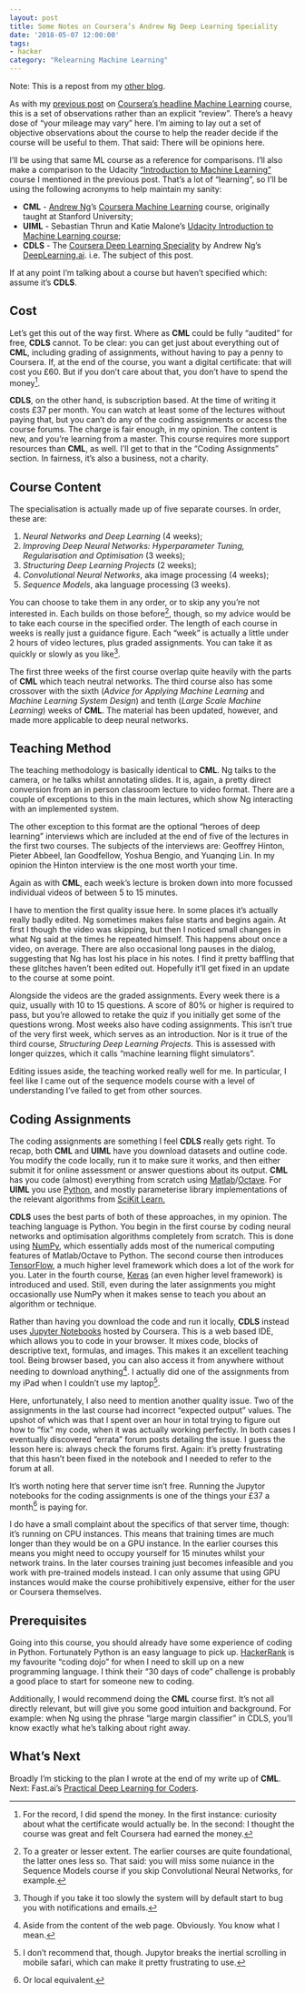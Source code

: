 ```yaml
---
layout: post
title: Some Notes on Coursera’s Andrew Ng Deep Learning Speciality
date: '2018-05-07 12:00:00'
tags:
- hacker
category: "Relearning Machine Learning"
---
```


Note: This is a repost from my [other blog](https://ftrsn.net).

As with my [previous post](https://ftrsn.net/2018/02/11/some-notes-on-the-andrew-ng-coursera-machine-learning-course/) on [Coursera’s headline Machine Learning](https://click.linksynergy.com/fs-bin/click?id=X5M728uyIs8&offerid=467035.248&type=3&subid=0) course, this is a set of observations rather than an explicit “review”. There’s a heavy dose of “your mileage may vary” here. I’m aiming to lay out a set of objective observations about the course to help the reader decide if the course will be useful to them. That said: There will be opinions here.

I’ll be using that same ML course as a reference for comparisons. I’ll also make a comparison to the Udacity [“Introduction to Machine Learning”](https://eu.udacity.com/course/intro-to-machine-learning--ud120) course I mentioned in the previous post. That’s a lot of “learning”, so I’ll be using the following acronyms to help maintain my sanity:

* **CML** - [Andrew Ng](https://en.m.wikipedia.org/wiki/Andrew_Ng)’s [Coursera Machine Learning](https://click.linksynergy.com/fs-bin/click?id=X5M728uyIs8&offerid=467035.248&type=3&subid=0) course, originally taught at Stanford University;
* **UIML** - Sebastian Thrun and Katie Malone’s [Udacity Introduction to Machine Learning course](https://eu.udacity.com/course/intro-to-machine-learning--ud120);
* **CDLS** - The [Coursera Deep Learning Speciality](https://click.linksynergy.com/fs-bin/click?id=X5M728uyIs8&offerid=467035.278&type=3&subid=0) by Andrew Ng’s [DeepLearning.ai](https://www.deeplearning.ai). i.e. The subject of this post.

If at any point I’m talking about a course but haven’t specified which: assume it’s **CDLS**.

## Cost

Let’s get this out of the way first. Where as **CML** could be fully “audited” for free, **CDLS** cannot. To be clear: you can get just about everything out of **CML**, including grading of assignments, without having to pay a penny to Coursera. If, at the end of the course, you want a digital certificate: that will cost you £60. But if you don’t care about that, you don’t have to spend the money[^1].

**CDLS**, on the other hand, is subscription based. At the time of writing it costs £37 per month. You can watch at least some of the lectures without paying that, but you can’t do any of the coding assignments or access the course forums. The charge is fair enough, in my opinion. The content is new, and you’re learning from a master. This course requires more support resources than **CML**, as well. I’ll get to that in the “Coding Assignments” section. In fairness, it’s also a business, not a charity.

## Course Content

The specialisation is actually made up of five separate courses. In order, these are:

1. *Neural Networks and Deep Learning* (4 weeks);
2. *Improving Deep Neural Networks: Hyperparameter Tuning, Regularisation and Optimisation* (3 weeks);
3. *Structuring Deep Learning Projects* (2 weeks);
4. *Convolutional Neural Networks*, aka image processing (4 weeks);
5. *Sequence Models*, aka language processing (3 weeks).

You can choose to take them in any order, or to skip any you’re not interested in. Each builds on those before[^2], though, so my advice would be to take each course in the specified order. The length of each course in weeks is really just a guidance figure. Each “week” is actually a little under 2 hours of video lectures, plus graded assignments. You can take it as quickly or slowly as you like[^3].

The first three weeks of the first course overlap quite heavily with the parts of **CML** which teach neutral networks. The third course also has some crossover with the sixth (*Advice for Applying Machine Learning* and *Machine Learning System Design*) and tenth (*Large Scale Machine Learning*) weeks of **CML**. The material has been updated, however, and made more applicable to deep neural networks.

## Teaching Method

The teaching methodology is basically identical to **CML**. Ng talks to the camera, or he talks whilst annotating slides. It is, again, a pretty direct conversion from an in person classroom lecture to video format. There are a couple of exceptions to this in the main lectures, which show Ng interacting with an implemented system.

The other exception to this format are the optional “heroes of deep learning” interviews which are included at the end of five of the lectures in the first two courses.  The subjects of the interviews are: Geoffrey Hinton, Pieter Abbeel, Ian Goodfellow, Yoshua Bengio, and Yuanqing Lin. In my opinion the Hinton interview is the one most worth your time.

Again as with **CML**, each week’s lecture is broken down into more focussed individual videos of between 5 to 15 minutes.

I have to mention the first quality issue here. In some places it’s actually really badly edited. Ng sometimes makes false starts and begins again. At first I though the video was skipping, but then I noticed small changes in what Ng said at the times he repeated himself. This happens about once a video, on average. There are also occasional long pauses in the dialog, suggesting that Ng has lost his place in his notes. I find it pretty baffling that these glitches haven’t been edited out. Hopefully it’ll get fixed in an update to the course at some point.

Alongside the videos are the graded assignments. Every week there is a quiz, usually with 10 to 15 questions. A score of 80% or higher is required to pass, but you’re allowed to retake the quiz if you initially get some of the questions wrong. Most weeks also have coding assignments. This isn’t true of the very first week, which serves as an introduction. Nor is it true of the third course, *Structuring Deep Learning Projects*. This is assessed with longer quizzes, which it calls “machine learning flight simulators”.

Editing issues aside, the teaching worked really well for me. In particular, I feel like I came out of the sequence models course with a level of understanding I’ve failed to get from other sources.

## Coding Assignments

The coding assignments are something I feel **CDLS** really gets right. To recap, both **CML** and **UIML** have you download datasets and outline code. You modify the code locally, run it to make sure it works, and then either submit it for online assessment or answer questions about its output. **CML** has you code (almost) everything from scratch using [Matlab](https://www.mathworks.com/products/matlab.html)/[Octave](https://www.gnu.org/software/octave/). For **UIML** you use [Python](https://www.python.org), and mostly parameterise library implementations of the relevant algorithms from [SciKit Learn.](http://scikit-learn.org/stable/)

**CDLS** uses the best parts of both of these approaches, in my opinion. The teaching language is Python. You begin in the first course by coding neural networks and optimisation algorithms completely from scratch. This is done using [NumPy](http://www.numpy.org), which essentially adds most of the numerical computing features of Matlab/Octave to Python. The second course then introduces [TensorFlow](https://www.tensorflow.org), a much higher level framework which does a lot of the work for you. Later in the fourth course, [Keras](https://keras.io) (an even higher level framework) is introduced and used. Still, even during the later assignments you might occasionally use NumPy when it makes sense to teach you about an algorithm or technique.

Rather than having you download the code and run it locally, **CDLS** instead uses [Jupyter Notebooks](http://jupyter.org) hosted by Coursera. This is a web based IDE, which allows you to code in your browser. It mixes code, blocks of descriptive text, formulas, and images. This makes it an excellent teaching tool. Being browser based, you can also access it from anywhere without needing to download anything[^4]. I actually did one of the assignments from my iPad when I couldn’t use my laptop[^5].

Here, unfortunately, I also need to mention another quality issue. Two of the assignments in the last course had incorrect “expected output” values. The upshot of which was that I spent over an hour in total trying to figure out how to “fix” my code, when it was actually working perfectly. In both cases I eventually discovered “errata” forum posts detailing the issue. I guess the lesson here is: always check the forums first. Again: it’s pretty frustrating that this hasn’t been fixed in the notebook and I needed to refer to the forum at all.

It’s worth noting here that server time isn’t free. Running the Jupytor notebooks for the coding assignments is one of the things your £37 a month[^6] is paying for.

I do have a small complaint about the specifics of that server time, though: it’s running on CPU instances. This means that training times are much longer than they would be on a GPU instance. In the earlier courses this means you might need to occupy yourself for 15 minutes whilst your network trains. In the later courses training just becomes infeasible and you work with pre-trained models instead. I can only assume that using GPU instances would make the course prohibitively expensive, either for the user or Coursera themselves.

## Prerequisites

Going into this course, you should already have some experience of coding in Python. Fortunately Python is an easy language to pick up. [HackerRank](https://www.hackerrank.com/) is my favourite “coding dojo” for when I need to skill up on a new programming language. I think their “30 days of code” challenge is probably a good place to start for someone new to coding.

Additionally, I would recommend doing the **CML** course first. It’s not all directly relevant, but will give you some good intuition and background. For example: when Ng using the phrase “large margin classifier” in CDLS, you’ll know exactly what he’s talking about right away.

## What’s Next

Broadly I’m sticking to the plan I wrote at the end of my write up of **CML**. Next: Fast.ai’s [Practical Deep Learning for Coders](http://course.fast.ai).

[^1]:	For the record, I did spend the money. In the first instance: curiosity about what the certificate would actually be. In the second: I thought the course was great and felt Coursera had earned the money.

[^2]:	To a greater or lesser extent. The earlier courses are quite foundational, the latter ones less so. That said: you will miss some nuiance in the Sequence Models course if you skip Convolutional Neural Networks, for example.

[^3]:	Though if you take it too slowly the system will by default start to bug you with notifications and emails.

[^4]:	Aside from the content of the web page. Obviously. You know what I mean.

[^5]:	I don’t recommend that, though. Jupytor breaks the inertial scrolling in mobile safari, which can make it pretty frustrating to use. 

[^6]:	Or local equivalent.